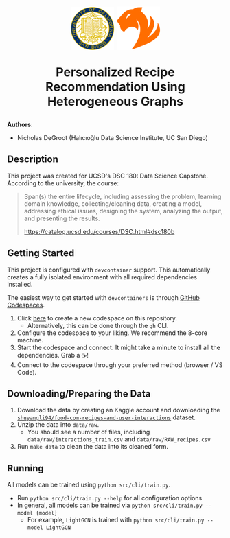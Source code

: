 <h1 align="center">
   <img src="reports/badges/ucsdseal.png" width=20% />
   <img src="reports/badges/tigergraph.png" width=20% />

Personalized Recipe Recommendation Using Heterogeneous Graphs

</h1>

**Authors**:

- Nicholas DeGroot (Halıcıoğlu Data Science Institute, UC San Diego)

## Description

This project was created for UCSD's DSC 180: Data Science Capstone. According to the university, the course:

> Span(s) the entire lifecycle, including assessing the problem, learning domain knowledge, collecting/cleaning data, creating a model, addressing ethical issues, designing the system, analyzing the output, and presenting the results.
>
> https://catalog.ucsd.edu/courses/DSC.html#dsc180b

## Getting Started

This project is configured with `devcontainer` support. This automatically creates a fully isolated environment with all required dependencies installed.

The easiest way to get started with `devcontainers` is through [GitHub Codespaces](https://github.com/features/codespaces).

1. Click [here](https://github.com/codespaces/new?hide_repo_select=true&ref=main&repo=571806935) to create a new codespace on this repository.
   - Alternatively, this can be done through the `gh` CLI.
2. Configure the codespace to your liking. We recommend the 8-core machine.
3. Start the codespace and connect. It might take a minute to install all the dependencies. Grab a :coffee:!
4. Connect to the codespace through your preferred method (browser / VS Code).

## Downloading/Preparing the Data

1. Download the data by creating an Kaggle account and downloading the [`shuyangli94/food-com-recipes-and-user-interactions`](https://www.kaggle.com/datasets/shuyangli94/food-com-recipes-and-user-interactions) dataset.
2. Unzip the data into `data/raw`.
   - You should see a number of files, including `data/raw/interactions_train.csv` and `data/raw/RAW_recipes.csv`
3. Run `make data` to clean the data into its cleaned form.

## Running

All models can be trained using `python src/cli/train.py`.

- Run `python src/cli/train.py --help` for all configuration options
- In general, all models can be trained via `python src/cli/train.py --model {model}`
  - For example, `LightGCN` is trained with `python src/cli/train.py --model LightGCN`
